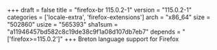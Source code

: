 +++
draft = false
title = "firefox-br 115.0.2-1"
version = "115.0.2-1"
categories = ['locale-extra', 'firefox-extensions']
arch = "x86_64"
size = "502860"
usize = "565393"
sha1sum = "a11946457bd582c8c19de38c9f1a08d107db7eb7"
depends = "['firefox>=115.0.2']"
+++
Breton language support for Firefox